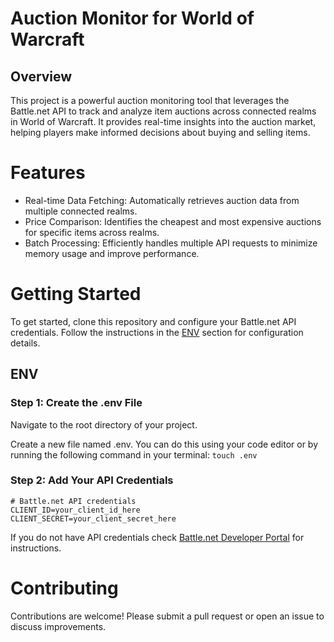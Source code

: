 # Auction Monitor for World of Warcraft
## Overview
This project is a powerful auction monitoring tool that leverages the Battle.net API to track and analyze item auctions across connected realms in World of Warcraft. It provides real-time insights into the auction market, helping players make informed decisions about buying and selling items.

# Features
- Real-time Data Fetching: Automatically retrieves auction data from multiple connected realms.
- Price Comparison: Identifies the cheapest and most expensive auctions for specific items across realms.
- Batch Processing: Efficiently handles multiple API requests to minimize memory usage and improve performance.

# Getting Started
To get started, clone this repository and configure your Battle.net API credentials. Follow the instructions in the [ENV](https://github.com/douglaschalegre/AuctionWatch/tree/main#env) section for configuration details.

## ENV
### Step 1: Create the .env File
Navigate to the root directory of your project.

Create a new file named .env. You can do this using your code editor or by running the following command in your terminal: ```touch .env```

### Step 2: Add Your API Credentials
```
# Battle.net API credentials
CLIENT_ID=your_client_id_here
CLIENT_SECRET=your_client_secret_here
```
If you do not have API credentials check [Battle.net Developer Portal](https://develop.battle.net/) for instructions.


# Contributing
Contributions are welcome! Please submit a pull request or open an issue to discuss improvements.
